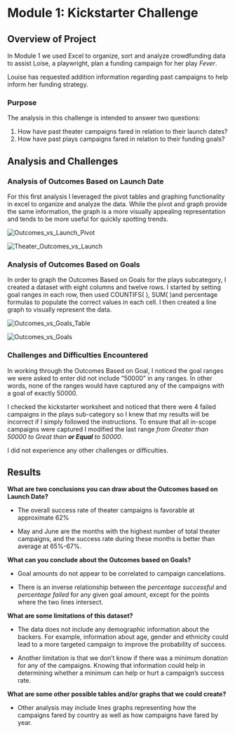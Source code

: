 # Module 1: Kickstarter Challenge
## Overview of Project

In Module 1 we used Excel to organize, sort and analyze crowdfunding data to assist Loise, a playwright, plan a funding campaign for her play *Fever*.

Louise has requested addition information regarding past campaigns to help inform her funding strategy.

### Purpose
The analysis in this challenge is intended to answer two questions:
1.	How have past theater campaigns fared in relation to their launch dates?
2.	How have past plays campaigns fared in relation to their funding goals?

## Analysis and Challenges

### Analysis of Outcomes Based on Launch Date
For this first analysis I leveraged the pivot tables and graphing functionality in excel to organize and analyze the data.  While the pivot and graph provide the same information, the graph is a more visually appealing representation and tends to be more useful for quickly spotting trends.

![Outcomes_vs_Launch_Pivot](https://user-images.githubusercontent.com/80796467/114803943-6320f600-9d6e-11eb-8bda-0bfb08d7ecc3.png)

![Theater_Outcomes_vs_Launch](https://user-images.githubusercontent.com/80796467/114804049-9bc0cf80-9d6e-11eb-8d09-7ca7ce7ad483.png)


### Analysis of Outcomes Based on Goals

In order to graph the Outcomes Based on Goals for the plays subcategory, I created a dataset with eight columns and twelve rows.  I started by setting goal ranges in each row, then used COUNTIFS( ), SUM( )and percentage formulas to populate the correct values in each cell.  I then created a line graph to visually represent the data.

![Outcomes_vs_Goals_Table](https://user-images.githubusercontent.com/80796467/114804097-b7c47100-9d6e-11eb-9267-a54c6a0e0f5e.png)

![Outcomes_vs_Goals](https://user-images.githubusercontent.com/80796467/114804109-bdba5200-9d6e-11eb-8190-49c75753f5ff.png)


### Challenges and Difficulties Encountered
In working through the Outcomes Based on Goal, I noticed the goal ranges we were asked to enter did not include “50000” in any ranges.  In other words, none of the ranges would have captured any of the campaigns with a goal of exactly 50000.  

I checked the kickstarter worksheet and noticed that there were 4 failed campaigns in the plays sub-category so I knew that my results will be incorrect if I simply followed the instructions.  To ensure that all in-scope campaigns were captured I modified the last range *from Greater than 50000 to Great than **or Equal** to 50000*.

I did not experience any other challenges or difficulties.  
## Results
**What are two conclusions you can draw about the Outcomes based on Launch Date?**

* The overall success rate of theater campaigns is favorable at approximate 62%

* May and June are the months with the highest number of total theater campaigns, and the success rate during these months is better than average at 65%-67%.

**What can you conclude about the Outcomes based on Goals?**

* Goal amounts do not appear to be correlated to campaign cancelations.

* There is an inverse relationship between the _percentage successful_ and _percentage failed_ for any given goal amount, except for the points where the two lines intersect.

**What are some limitations of this dataset?**

* The data does not include any demographic information about the backers.  For example, information about age, gender and ethnicity could lead to a more targeted campaign to improve the probability of success.

* Another limitation is that we don’t know if there was a minimum donation for any of the campaigns.  Knowing that information could help in determining whether a minimum can help or hurt a campaign’s success rate.

**What are some other possible tables and/or graphs that we could create?**

* Other analysis may include lines graphs representing how the campaigns fared by country as well as how campaigns have fared by year.

